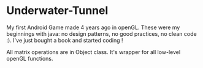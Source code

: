 # Underwater-Tunnel

My first Android Game made 4 years ago in openGL. These were my beginnings with java: no design patterns, no good practices, no clean code :). I've just bought a book and started coding !

All matrix operations are in Object class. It's wrapper for all low-level openGL functions.
